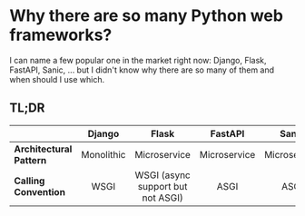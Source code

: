 # Why there are so many Python web frameworks?

<!-- tl;dr starts -->

I can name a few popular one in the market right now: Django, Flask, FastAPI, Sanic, ... but I didn't know why there are so many of them and when should I use which.

<!-- tl;dr ends -->

## TL;DR

<!-- prettier-ignore -->
|| Django | Flask | FastAPI | Sanic |
|---|:-:| :--: |:-:|:-:|
| **Architectural Pattern** | Monolithic | Microservice | Microservice | Microservice |
| **Calling Convention** | WSGI | WSGI (async support but not ASGI) | ASGI | ASGI |
